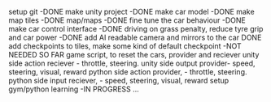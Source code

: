 setup git -DONE
make unity project -DONE
make car model -DONE
make map tiles -DONE
map/maps -DONE
fine tune the car behaviour -DONE
make car control interface -DONE
driving on grass penalty, reduce tyre grip and car power -DONE
add AI readable camera and mirrors to the car DONE
add checkpoints to tiles, make some kind of default checkpoint -NOT NEEDED SO FAR
game script, to reset the cars, provider and reciever
unity side action reciever - throttle, steering.
unity side output provider- speed, steering, visual, reward
python side action provider, - throttle, steering.
python side input reciever, - speed, steering, visual, reward
setup gym/python learning -IN PROGRESS
...

